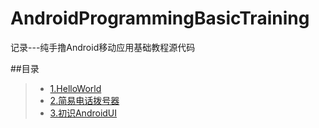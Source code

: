 # AndroidProgrammingBasicTraining
记录---纯手撸Android移动应用基础教程源代码

##目录
>* [1.HelloWorld](https://github.com/XINCGer/AndroidProgrammingBasicTraining/tree/master/HelloWorld)
>* [2.简易电话拨号器](https://github.com/XINCGer/AndroidProgrammingBasicTraining/tree/master/PhoneCallTool)
>* [3.初识AndroidUI](https://github.com/XINCGer/AndroidProgrammingBasicTraining/tree/master/AndroidBasicUI)
